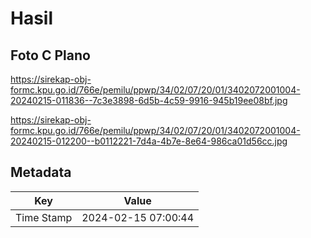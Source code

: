 # Hasil

## Foto C Plano

https://sirekap-obj-formc.kpu.go.id/766e/pemilu/ppwp/34/02/07/20/01/3402072001004-20240215-011836--7c3e3898-6d5b-4c59-9916-945b19ee08bf.jpg

https://sirekap-obj-formc.kpu.go.id/766e/pemilu/ppwp/34/02/07/20/01/3402072001004-20240215-012200--b0112221-7d4a-4b7e-8e64-986ca01d56cc.jpg


## Metadata

| Key        | Value               |
| ---------- | ------------------- |
| Time Stamp | 2024-02-15 07:00:44 |



